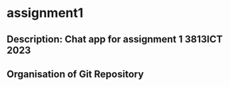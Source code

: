 # assignment1

## Description: Chat app for assignment 1 3813ICT 2023

## Organisation of Git Repository
